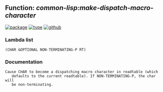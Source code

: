 ## Function: ***common-lisp:make-dispatch-macro-character***
[![package](https://img.shields.io/badge/Package-COMMON--LISP-5f9ea0.svg?style=social&colorA=999999)](../) [![type](https://img.shields.io/badge/Type-Function-5f9ea0.svg?style=social&colorA=999999)](../#function) [![github](https://img.shields.io/badge/GitHub-View_the_source-5f9ea0.svg?style=social&colorA=999999&logo=github)](https://github.com/sbcl/sbcl/blob/master/src/code/reader.lisp/) 
### Lambda list
```
(CHAR &OPTIONAL NON-TERMINATING-P RT)
```
### Documentation
```
Cause CHAR to become a dispatching macro character in readtable (which
   defaults to the current readtable). If NON-TERMINATING-P, the char will
   be non-terminating.
```
